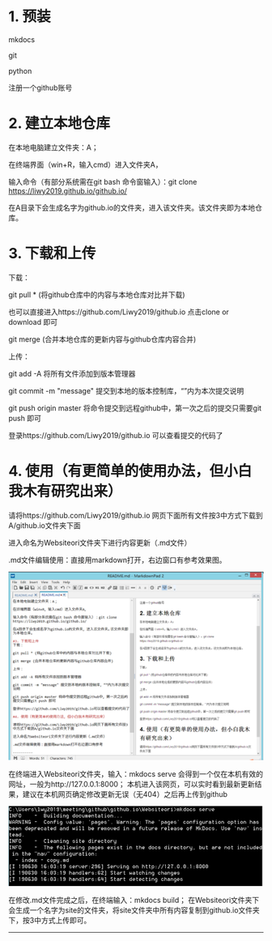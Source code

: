 # 1. 预装

mkdocs
 
git
 
python

注册一个github账号

# 2. 建立本地仓库

在本地电脑建立文件夹：A；

在终端界面（win+R，输入cmd）进入文件夹A， 

输入命令（有部分系统需在git bash 命令窗输入）：git clone https://liwy2019.github.io/github.io/

在A目录下会生成名字为github.io的文件夹，进入该文件夹。该文件夹即为本地仓库。

# 3. 下载和上传
下载：

git pull * (将github仓库中的内容与本地仓库对比并下载)

也可以直接进入https://github.com/Liwy2019/github.io 点击clone or download 即可

git merge (合并本地仓库的更新内容与github仓库内容合并)

上传：

git add -A 将所有文件添加到版本管理器

git commit -m "message" 提交到本地的版本控制库，“”内为本次提交说明

git push origin master 将命令提交到远程github中，第一次之后的提交只需要git push 即可

登录https://github.com/Liwy2019/github.io 可以查看提交的代码了

# 4. 使用（有更简单的使用办法，但小白我木有研究出来）

请将https://github.com/Liwy2019/github.io 网页下面所有文件按3中方式下载到A/github.io文件夹下面

进入命名为Websiteori文件夹下进行内容更新（.md文件）

.md文件编辑使用：直接用markdown打开，右边窗口有参考效果图。

![](/Websiteori/picture/mkdown.PNG)

在终端进入Websiteori文件夹，输入：mkdocs serve 会得到一个仅在本机有效的网址，一般为http://127.0.0.1:8000； 本机进入该网页，可以实时看到最新更新结果，建议在本机网页确定修改更新无误（无404）之后再上传到github

![](/Websiteori/picture/mdocsserve.PNG)

在修改.md文件完成之后，在终端输入：mkdocs build； 在Websiteori文件夹下会生成一个名字为site的文件夹，将site文件夹中所有内容复制到github.io文件夹下，按3中方式上传即可。
 


----------






